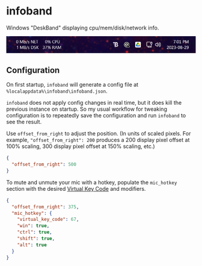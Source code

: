 # infoband

Windows "DeskBand" displaying cpu/mem/disk/network info.

![](./infoband.png)

## Configuration

On first startup, `infoband` will generate a config file at `%localappdata%\infoband\infoband.json`.

`infoband` does not apply config changes in real time, but it does kill the previous instance on startup. So my usual workflow for tweaking configuration is to repeatedly save the configuration and run `infoband` to see the result.

Use `offset_from_right` to adjust the position. (In units of scaled pixels. For example, `"offset_from_right": 200` produces a 200 display pixel offset at 100% scaling, 300 display pixel offset at 150% scaling, etc.)

```json
{
  "offset_from_right": 500
}
```

To mute and unmute your mic with a hotkey, populate the `mic_hotkey` section with the desired [Virtual Key Code](https://learn.microsoft.com/en-us/windows/win32/inputdev/virtual-key-codes) and modifiers.

```json
{
  "offset_from_right": 375,
  "mic_hotkey": {
    "virtual_key_code": 67,
    "win": true,
    "ctrl": true,
    "shift": true,
    "alt": true
  }
}
```
